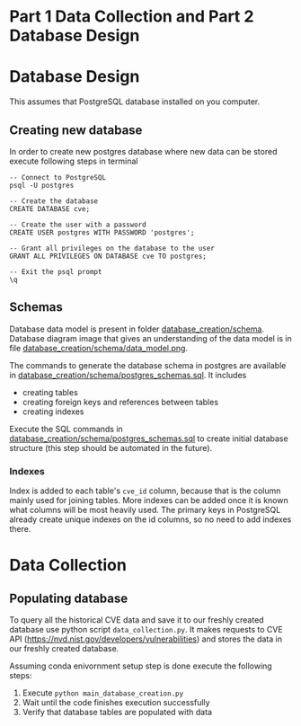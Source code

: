 # Part 1 Data Collection and  Part 2 Database Design

# Database Design

This assumes that PostgreSQL database installed on you computer.

## Creating new database

In order to create new postgres database where new data can be stored execute following steps in terminal
```
-- Connect to PostgreSQL
psql -U postgres

-- Create the database
CREATE DATABASE cve;

-- Create the user with a password
CREATE USER postgres WITH PASSWORD 'postgres';

-- Grant all privileges on the database to the user
GRANT ALL PRIVILEGES ON DATABASE cve TO postgres;

-- Exit the psql prompt
\q
```

## Schemas 

Database data model is present in folder [database_creation/schema](https://github.com/anneott/cybercube/tree/main/database_creation/schema).
Database diagram image that gives an understanding of the data model is in file
[database_creation/schema/data_model.png](https://github.com/anneott/cybercube/blob/main/database_creation/schema/data_model.png).


The commands to generate the database schema in postgres are available in [database_creation/schema/postgres_schemas.sql](https://github.com/anneott/cybercube/blob/main/database_creation/schema/postgres_schema.sql).
It includes
* creating tables
* creating foreign keys and references between tables
* creating indexes


Execute the SQL commands in [database_creation/schema/postgres_schemas.sql](https://github.com/anneott/cybercube/blob/main/database_creation/schema/postgres_schema.sql)
to create initial database structure (this step should be automated in the future).

### Indexes

Index is added to each table's `cve_id` column, because that is the column mainly used for joining tables.
More indexes can be added once it is known what columns will be most heavily used.
The primary keys in PostgreSQL already create unique indexes on the id columns, so no need to add indexes there.


# Data Collection

## Populating database

To query all the historical CVE data and save it to our freshly created database
use python script `data_collection.py`. It makes requests to CVE API (https://nvd.nist.gov/developers/vulnerabilities) 
and stores the data in our freshly created database.

Assuming conda enivornment setup step is done execute the following steps:
1. Execute `python main_database_creation.py`
2. Wait until the code finishes execution successfully
3. Verify that database tables are populated with data

